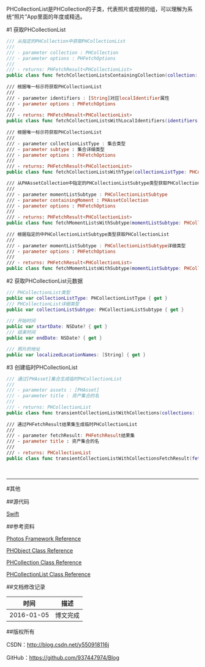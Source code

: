 PHCollectionList是PHCollection的子类，代表照片或视频的组，可以理解为系统“照片”App里面的年度或精选。

#1 获取PHCollectionList

```swift
/// 从指定的PHCollection中获取PHCollectionList
///
/// - parameter collection : PHCollection
/// - parameter options : PHFetchOptions
///
/// - returns: PHFetchResult<PHCollectionList>
public class func fetchCollectionListsContainingCollection(collection: PHCollection, options: PHFetchOptions?) -> PHFetchResult
    
/// 根据唯一标示符获取PHCollectionList
///
/// - parameter identifiers : [String]对应localIdentifier属性
/// - parameter options : PHFetchOptions
///
/// - returns: PHFetchResult<PHCollectionList>
public class func fetchCollectionListsWithLocalIdentifiers(identifiers: [String], options: PHFetchOptions?) -> PHFetchResult
    
/// 根据唯一标示符获取PHCollectionList
///
/// - parameter collectionListType : 集合类型
/// - parameter subtype : 集合详细类型
/// - parameter options : PHFetchOptions
///
/// - returns: PHFetchResult<PHCollectionList>
public class func fetchCollectionListsWithType(collectionListType: PHCollectionListType, subtype: PHCollectionListSubtype, options: PHFetchOptions?) -> PHFetchResult

/// 从PHAssetCollection中指定的PHCollectionListSubtype类型获取PHCollectionList
///
/// - parameter momentListSubtype : PHCollectionListSubtype
/// - parameter containingMoment : PHAssetCollection
/// - parameter options : PHFetchOptions
///
/// - returns: PHFetchResult<PHCollectionList>
public class func fetchMomentListsWithSubtype(momentListSubtype: PHCollectionListSubtype, containingMoment moment: PHAssetCollection, options: PHFetchOptions?) -> PHFetchResult
    
/// 根据指定的中PHCollectionListSubtype类型获取PHCollectionList
///
/// - parameter momentListSubtype : PHCollectionListSubtype详细类型
/// - parameter options : PHFetchOptions
///
/// - returns: PHFetchResult<PHCollectionList>
public class func fetchMomentListsWithSubtype(momentListSubtype: PHCollectionListSubtype, options: PHFetchOptions?) -> PHFetchResult
```

#2 获取PHCollectionList元数据

```swift
/// PHCollectionList类型
public var collectionListType: PHCollectionListType { get }
/// PHCollectionList详细类型
public var collectionListSubtype: PHCollectionListSubtype { get }
    
/// 开始时间
public var startDate: NSDate? { get }
/// 结束时间
public var endDate: NSDate? { get }

/// 照片的地址
public var localizedLocationNames: [String] { get }
```

#3 创建临时PHCollectionList

```swift
/// 通过[PHAsset]集合生成临时PHCollectionList
///
/// - parameter assets : [PHAsset]
/// - parameter title : 资产集合的名
///
/// - returns: PHCollectionList
public class func transientCollectionListWithCollections(collections: [PHCollection], title: String?) -> PHCollectionList
    
/// 通过PHFetchResult结果集生成临时PHCollectionList
///
/// - parameter fetchResult: PHFetchResult结果集
/// - parameter title : 资产集合的名
///
/// - returns: PHCollectionList
public class func transientCollectionListWithCollectionsFetchResult(fetchResult: PHFetchResult, title: String?) -> PHCollectionList
```

&#160;

----------

#其他

##源代码

[Swift](https://github.com/937447974/Swift)

##参考资料

[Photos Framework Reference](https://developer.apple.com/library/ios/documentation/Photos/Reference/Photos_Framework/index.html)

[PHObject Class Reference](https://developer.apple.com/library/ios/documentation/Photos/Reference/PHObject_Class/index.html)

[PHCollection Class Reference](https://developer.apple.com/library/ios/documentation/Photos/Reference/PHCollection_Class/index.html)

[PHCollectionList Class Reference](https://developer.apple.com/library/ios/documentation/Photos/Reference/PHCollectionList_Class/index.html)

##文档修改记录

| 时间 | 描述 |
| ---- | ---- |
| 2016-01-05 | 博文完成 |

##版权所有

CSDN：http://blog.csdn.net/y550918116j

GitHub：https://github.com/937447974/Blog